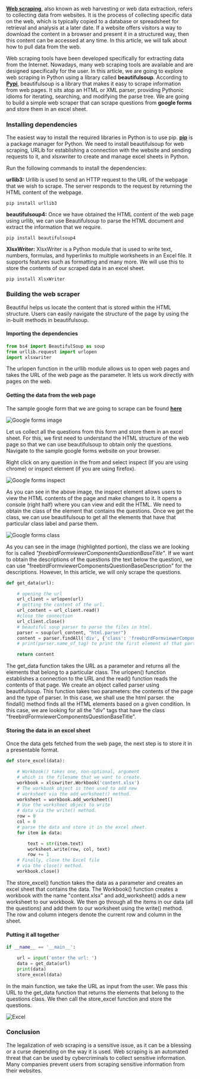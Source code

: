 [**Web scraping**](https://en.wikipedia.org/wiki/Web_scraping), also known as web harvesting or web data extraction, refers to collecting data from websites. It is the process of collecting specific data on the web, which is typically copied to a database or spreadsheet for retrieval and analysis at a later date. If a website offers visitors a way to download the content in a browser and present it in a structured way, then this content can be accessed at any time. In this article, we will talk about how to pull data from the web.

Web scraping tools have been developed specifically for extracting data from the Internet. Nowadays, many web scraping tools are available and are designed specifically for the user. In this article, we are going to explore web scraping in Python using a library called **beautifulsoup**. According to [**Pypi**](https://pypi.org/project/beautifulsoup4/),  beautifulsoup is a library that makes it easy to scrape information from web pages. It sits atop an HTML or XML parser, providing Pythonic idioms for iterating, searching, and modifying the parse tree. We are going to build a simple web scraper that can scrape questions from **google forms** and store them in an excel sheet. 
<!--more-->
### Installing dependencies
The easiest way to install the required libraries in Python is to use pip. [**pip**](https://pip.pypa.io/en/stable/) is a package manager for Python. We need to install beautifulsoup for web scraping, URLib for establishing a connection with the website and sending requests to it, and xlsxwriter to create and manage excel sheets in Python. 

Run the following commands to install the dependencies:

**urllib3:**
Urllib is used to send an HTTP request to the URL of the webpage that we wish to scrape. The server responds to the request by returning the HTML content of the webpage. 

```
pip install urllib3
```

**beautifulsoup4:**
Once we have obtained the HTML content of the web page using urllib, we can use Beautifulsoup to parse the HTML document and extract the information that we require.

```
pip install beautifulsoup4
```

**XlsxWriter:** 
XlsxWriter is a Python module that is used to write text, numbers, formulas, and hyperlinks to multiple worksheets in an Excel file. It supports features such as formatting and many more. We will use this to store the contents of our scraped data in an excel sheet. 

```
pip install XlsxWriter
```

### Building the web scraper
Beautiful helps us locate the content that is stored within the HTML structure. Users can easily navigate the structure of the page by using the in-built methods in beautifulsoup.

#### Importing the dependencies

```python
from bs4 import BeautifulSoup as soup
from urllib.request import urlopen
import xlsxwriter  
```

The urlopen function in the urllib module allows us to open web pages and takes the URL of the web page as the parameter. It lets us work directly with pages on the web. 

#### Getting the data from the web page
The sample google form that we are going to scrape can be found [**here**](https://docs.google.com/forms/d/e/1FAIpQLSeI8_vYyaJgM7SJM4Y9AWfLq-tglWZh6yt7bEXEOJr_L-hV1A/viewform?formkey=dGx0b1ZrTnoyZDgtYXItMWVBdVlQQWc6MQ)

![Google forms image](/engineering-education/articles/web-scraping-in-python/google-forms.png)

Let us collect all the questions from this form and store them in an excel sheet. For this, we first need to understand the HTML structure of the web page so that we can use beautifulsoup to obtain only the questions. Navigate to the sample google forms website on your browser. 

Right click on any question in the from and select inspect (If you are using chrome) or inspect element (if you are using firefox). 

![Google forms inspect](/engineering-education/articles/web-scraping-in-python/google-forms-inspect.png)

As you can see in the above image, the inspect element allows users to view the HTML contents of the page and make changes to it. It opens a console (right half) where you can view and edit the HTML. We need to obtain the class of the element that contains the questions. Once we get the class, we can use beautifulsoup to get all the elements that have that particular class label and parse them. 

![Google forms class](/engineering-education/articles/web-scraping-in-python/google-forms-class.png)

As you can see in the image (highlighted portion), the class we are looking for is called *"freebirdFormviewerComponentsQuestionBaseTitle"*. If we want to obtain the descriptions of the questions (the text below the question), we can use "freebirdFormviewerComponentsQuestionBaseDescription" for the descriptions. However, In this article, we will only scrape the questions. 

```python
def get_data(url):

	# opening the url
	url_client = urlopen(url)
	# getting the content of the url.
	url_content = url_client.read()
	#close the connection
	url_client.close()
	# beautiful soup parser to parse the files in html. 
	parser = soup(url_content, "html.parser")
	content = parser.findAll('div', {'class': 'freebirdFormviewerComponentsQuestionBaseTitle'})
	# print(parser.name_of_tag) to print the first element of that particular tag. 

	return content
```

The get_data function takes the URL as a parameter and returns all the elements that belong to a particular class. The urlopen() function establishes a connection to the URL and the read() function reads the contents of that page. We create an object called parser using beautifulsoup. This function takes two parameters: the contents of the page and the type of parser. In this case, we shall use the html parser. the findall() method finds all the HTML elements based on a given condition. In this case, we are looking for all the "div" tags that have the class "freebirdFormviewerComponentsQuestionBaseTitle". 

#### Storing the data in an excel sheet
Once the data gets fetched from the web page, the next step is to store it in a presentable format. 

```python
def store_excel(data):

	# Workbook() takes one, non-optional, argument  
	# which is the filename that we want to create. 
	workbook = xlsxwriter.Workbook('content.xlsx')   
	# The workbook object is then used to add new  
	# worksheet via the add_worksheet() method. 
	worksheet = workbook.add_worksheet()   
	# Use the worksheet object to write 
	# data via the write() method. 
	row = 0
	col = 0
	# parse the data and store it in the excel sheet. 
	for item in data:

		text = str(item.text)
		worksheet.write(row, col, text)
		row += 1
	# Finally, close the Excel file 
	# via the close() method. 
	workbook.close() 
```

The store_excel() function takes the data as a parameter and creates an excel sheet that contains the data. The Workbook() function creates a workbook with the name "content.xlsx" and add_worksheet() adds a new worksheet to our workbook. We then go through all the items in our data (all the questions) and add them to our worksheet using the write() method. The row and column integers denote the current row and column in the sheet. 

#### Putting it all together

```python
if __name__ == '__main__':

	url = input('enter the url: ')
	data = get_data(url)
	print(data)
	store_excel(data)

```

In the main function, we take the URL as input from the user. We pass this URL to the get_data function that returns the elements that belong to the questions class. We then call the store_excel function and store the questions. 

![Excel](/engineering-education/articles/web-scraping-in-python/excel.png)
### Conclusion
The legalization of web scraping is a sensitive issue, as it can be a blessing or a curse depending on the way it is used. Web scraping is an automated threat that can be used by cybercriminals to collect sensitive information. Many companies prevent users from scraping sensitive information from their websites.  
